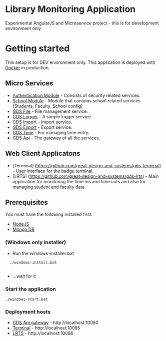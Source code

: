 # Library Monitoring Application
Experimental AngularJS and Microservice project - this is for development environment only

# Getting started 
 This setup is for DEV environment only. This application is deployed with [Docker](https://www.docker.com/) in production.
 
## Micro Services
- [Authentication Module](https://github.com/great-design-and-systems/authentication-module)  - Consists of security related services.
- [School Module](https://github.com/great-design-and-systems/school-module) - Module that contains school related services (Students, Faculty, School config)
- [GDS File](https://github.com/great-design-and-systems/file-service) - File management service.
- [GDS Logger](https://github.com/great-design-and-systems/gds-logger) - A simple logger service.
- [GDS Import](https://github.com/great-design-and-systems/import-service) - Import service.
- [GDS Export](https://github.com/great-design-and-systems/export-service) - Export service.
- [GDS Time](https://github.com/great-design-and-systems/time-service) - For managing time entry.
- [GDS Api](https://github.com/great-design-and-systems/gds-ms-api) - The gateway of all the services.

## Web Client Applicatons
- [Terminal] (https://github.com/great-design-and-systems/gds-terminal) - User interface for the badge terminal.
- [LRTS] (https://github.com/great-design-and-systems/gds-lrts) - Main application for monitoring the time ins and time outs and also for managing student and faculty data.

## Prerequisites 
  You must have the following installed first:
 - [NodeJS](https://nodejs.org/en/)
 - [Mongo DB](https://www.mongodb.com/)
 
### (Windows only installer)
- Run the windows-installer.bat
```
  ./windows-install.bat
  
```
- ...wait for it

### Start the application

```
./windows-start.bat

```

### Deployment hosts
- [GDS Api gateway](http://localhost:10080) -  http://localhost:10080
- [Terminal](http://localhost:10085) - http://localhost:10085
- [LRTS](http://localhost:10086) - http://localhost:10086
